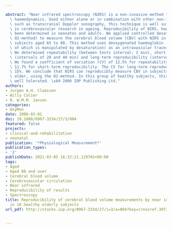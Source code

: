 ---
abstract: "Near infrared spectroscopy (NIRS) is a non-invasive method to monitor cerebral\
  \ haemodynamics. Used either alone or in combination with other non-invasive methods\
  \ such as transcranial Doppler sonography, this technique is well suited for use\
  \ in cerebrovascular research in ageing. Reproducibility of NIRS, however, has only\
  \ been determined in neonates and adults. We applied controlled desaturation (the\
  \ O2-method) to measure the cerebral blood volume (CBV) with NIRS in 16 healthy\
  \ subjects aged 65 to 88. This method uses deoxygenated haemoglobin (the concentration\
  \ of which is manipulated by desaturation) as an intravascular tracer for NIRS.\
  \ We determined repeatability (between tests interval: 2 min), short-term reproducibility\
  \ (intervals of 20 and 40 min) and long-term reproducibility (interval > 2 weeks).\
  \ We found a coefficient of variation (CV) of 12.5% for repeatability and a CV of\
  \ 11.7% for short-term reproducibility. The CV for long-term reproducibility was\
  \ 15%. We conclude that NIRS can reproducibly measure CBV in subjects aged 65 and\
  \ older, using the O2-method. In this group of healthy subjects, this method was\
  \ well tolerated. \xA9 2006 IOP Publishing Ltd."
authors:
- Jurgen A.H. Claassen
- Willy Colier
- R. W.M.M. Jansen
categories:
- OxyMon
date: 2006-03-01
doi: 10.1088/0967-3334/27/3/004
featured: false
projects:
- clinical-and-rehabilitation
- neonatal
publication: '*Physiological Measurement*'
publication_types:
- '2'
publishDate: 2021-03-05 16:32:21.129765+00:00
tags:
- Aged
- Aged 80 and over
- Cerebral blood volume
- Cerebrovascular circulation
- Near infrared
- Reproducibility of results
- Spectroscopy
title: Reproducibility of cerebral blood volume measurements by near infrared spectroscopy
  in 16 healthy elderly subjects
url_pdf: http://stacks.iop.org/0967-3334/27/i=3/a=004?key=crossref.39f2c1bc2d7d8de55d65b4f2fe2686a8

---
